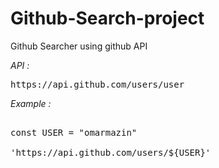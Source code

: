 # Github-Search-project

Github Searcher using github API

*API :*
<pre>
https://api.github.com/users/user
</pre>

*Example :*

<pre>

const USER = "omarmazin"

'https://api.github.com/users/${USER}'

</pre>
